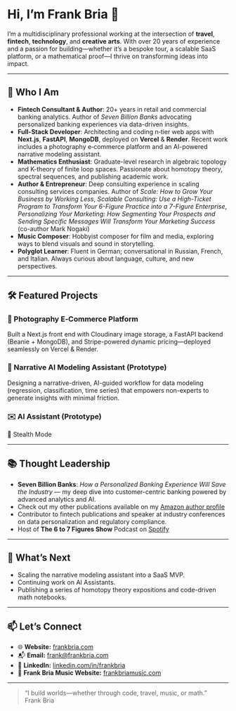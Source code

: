 # Hi, I’m Frank Bria 👋

I’m a multidisciplinary professional working at the intersection of **travel**, **fintech**, **technology**, and **creative arts**. With over 20 years of experience and a passion for building—whether it’s a bespoke tour, a scalable SaaS platform, or a mathematical proof—I thrive on transforming ideas into impact.

---

## 🚀 Who I Am

- **Fintech Consultant & Author**: 20+ years in retail and commercial banking analytics. Author of *Seven Billion Banks* advocating personalized banking experiences via data-driven insights.
- **Full-Stack Developer**: Architecting and coding n‑tier web apps with **Next.js**, **FastAPI**, **MongoDB**, deployed on **Vercel** & **Render**. Recent work includes a photography e‑commerce platform and an AI-powered narrative modeling assistant.
- **Mathematics Enthusiast**: Graduate-level research in algebraic topology and K-theory of finite loop spaces. Passionate about homotopy theory, spectral sequences, and publishing academic work.
- **Author & Entrepreneur**: Deep consulting experience in scaling consulting services companies. Author of *Scale: How to Grow Your Business by Working Less*, *Scalable Consulting: Use a High-Ticket Program to Transform Your 6-Figure Practice into a 7-Figure Enterprise*, *Personalizing Your Marketing: How Segmenting Your Prospects and Sending Specific Messages Will Transform Your Marketing Success* (co-author Mark Nogaki)
- **Music Composer**: Hobbyist composer for film and media, exploring ways to blend visuals and sound in storytelling.
- **Polyglot Learner**: Fluent in German; conversational in Russian, French, and Italian. Always curious about language, culture, and new perspectives.

---

## 🛠️ Featured Projects

### 📸 Photography E‑Commerce Platform
Built a Next.js front end with Cloudinary image storage, a FastAPI backend (Beanie + MongoDB), and Stripe-powered dynamic pricing—deployed seamlessly on Vercel & Render.

### 🤖 Narrative AI Modeling Assistant (Prototype)
Designing a narrative-driven, AI-guided workflow for data modeling (regression, classification, time series) that empowers non-experts to generate insights with minimal friction.

### ✉️ AI Assistant (Prototype)
🥷 Stealth Mode

---

## 📚 Thought Leadership

- **Seven Billion Banks**: *How a Personalized Banking Experience Will Save the Industry* — my deep dive into customer-centric banking powered by advanced analytics and AI.
- Check out my other publications available on my [Amazon author profile](https://www.amazon.com/stores/author/B00LEY3IFK?ccs_id=c1f1e717-0fbf-40ed-991a-9acdfd5953b2)
- Contributor to fintech publications and speaker at industry conferences on data personalization and regulatory compliance.
- Host of **The 6 to 7 Figures Show** Podcast on [Spotify](https://open.spotify.com/show/0xcYcgrzcnsff0mkNX0fGh)

---

## 🌱 What’s Next

- Scaling the narrative modeling assistant into a SaaS MVP.
- Continuing work on AI Assistants.
- Publishing a series of homotopy theory expositions and code-driven math notebooks.

---

## 📫 Let’s Connect

- 🌐 **Website:** [frankbria.com](https://frankbria.com)
- 📬 **Email:** frank@frankbria.com
- 🔗 **LinkedIn:** [linkedin.com/in/frankbria](https://www.linkedin.com/in/frankbria)
- 🎵 **Frank Bria Music Website:** [frankbriamusic.com](https://frankbrismusic.com)

---

> “I build worlds—whether through code, travel, music, or math.”  
> Frank Bria



<!--
**frankbria/frankbria** is a ✨ _special_ ✨ repository because its `README.md` (this file) appears on your GitHub profile.

Here are some ideas to get you started:

- 🔭 I’m currently working on ...
- 🌱 I’m currently learning ...
- 👯 I’m looking to collaborate on ...
- 🤔 I’m looking for help with ...
- 💬 Ask me about ...
- 📫 How to reach me: ...
- 😄 Pronouns: ...
- ⚡ Fun fact: ...
-->
